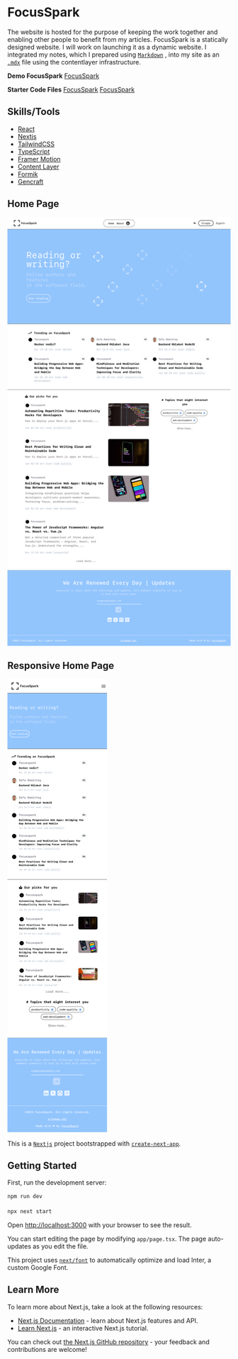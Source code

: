 
# FocusSpark

The website is hosted for the purpose of keeping the work together and enabling other people to benefit from my articles. FocusSpark is a statically designed website. I will work on launching it as a dynamic website. I integrated my notes, which I prepared using [`Markdown`](https://www.markdownguide.org/) , into my site as an [`.mdx`](https://mdxjs.com/) file using the contentlayer infrastructure.

**Demo FocusSpark** 
[FocusSpark](https://main--focusspark.netlify.app/)

**Starter Code Files** 
[FocusSpark](https://github.com/tugsef/client-blog)
[FocusSpark](https://github.com/tugsef/client-blog)
 ## Skills/Tools
 - [React](https://react.dev/)
 - [Nextjs](https://nextjs.org/)
 - [TailwindCSS](https://tailwindcss.com/)
 - [TypeScript](https://www.typescriptlang.org/)
 - [Framer Motion](https://www.framer.com/motion/)
 - [Content Layer](https://contentlayer.dev/)
 - [Formik](https://formik.org/docs/tutorial)
 - [Gencraft](https://gencraft.com/generate)

## Home Page

![/blogs/focusspark-page.png](https://github.com/tugsef/client-blog/blob/main/public/blogs/focusspark-page.png)

## Responsive Home Page

![](https://github.com/tugsef/client-blog/blob/main/public/blogs/focusspark-responsive-page.png)


This is a [`Nextjs`](https://nextjs.org/) project bootstrapped with [`create-next-app`](https://github.com/vercel/next.js/tree/canary/packages/create-next-app).
## Getting Started

First, run the development server:

```bash
npm run dev

npx next start
```

Open [http://localhost:3000](http://localhost:3000) with your browser to see the result.

You can start editing the page by modifying `app/page.tsx`. The page auto-updates as you edit the file.

This project uses [`next/font`](https://nextjs.org/docs/basic-features/font-optimization) to automatically optimize and load Inter, a custom Google Font.

## Learn More

To learn more about Next.js, take a look at the following resources:

- [Next.js Documentation](https://nextjs.org/docs) - learn about Next.js features and API.
- [Learn Next.js](https://nextjs.org/learn) - an interactive Next.js tutorial.

You can check out [the Next.js GitHub repository](https://github.com/vercel/next.js/) - your feedback and contributions are welcome!


